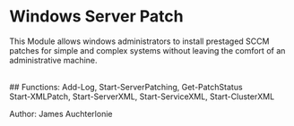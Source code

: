 # Windows Server Patch
This Module allows windows administrators to install prestaged SCCM patches for simple and complex systems without leaving the comfort of an administrative machine.

</br>
## Functions: 
Add-Log, Start-ServerPatching, Get-PatchStatus</br>
Start-XMLPatch, Start-ServerXML, Start-ServiceXML, Start-ClusterXML</br>

Author: James Auchterlonie</br>
</br>
